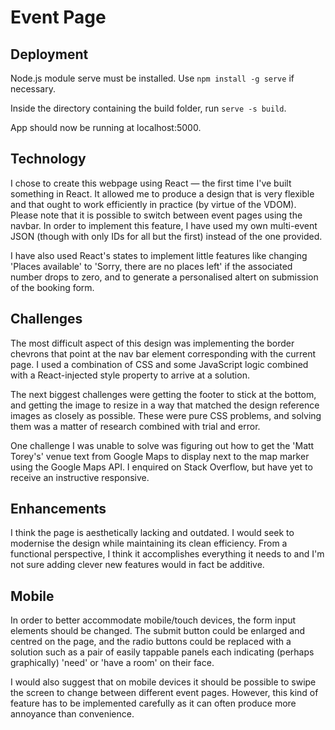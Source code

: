 # Event Page

## Deployment

Node.js module serve must be installed. Use `npm install -g serve` if necessary.

Inside the directory containing the build folder, run `serve -s build`.

App should now be running at localhost:5000.


## Technology

I chose to create this webpage using React — the first time I've built something in React.
It allowed me to produce a design that is very flexible and that ought to work efficiently in
practice (by virtue of the VDOM). Please note that it is possible to switch between event
pages using the navbar. In order to implement this feature, I have used my own multi-event
JSON (though with only IDs for all but the first) instead of the one provided.

I have also used React's states to implement little features like changing 'Places available'
to 'Sorry, there are no places left' if the associated number drops to zero, and to generate
a personalised altert on submission of the booking form.

## Challenges

The most difficult aspect of this design was implementing the border chevrons that point at
the nav bar element corresponding with the current page. I used a combination of CSS and some
JavaScript logic combined with a React-injected style property to arrive at a solution.

The next biggest challenges were getting the footer to stick at the bottom, and getting the
image to resize in a way that matched the design reference images as closely as possible.
These were pure CSS problems, and solving them was a matter of research combined with trial
and error.

One challenge I was unable to solve was figuring out how to get the 'Matt Torey's' venue text
from Google Maps to display next to the map marker using the Google Maps API. I enquired on
Stack Overflow, but have yet to receive an instructive responsive.

## Enhancements

I think the page is aesthetically lacking and outdated. I would seek to modernise the design
while maintaining its clean efficiency. From a functional perspective, I think it accomplishes
everything it needs to and I'm not sure adding clever new features would in fact be additive.

## Mobile

In order to better accommodate mobile/touch devices, the form input elements should be changed.
The submit button could be enlarged and centred on the page, and the radio buttons could be
replaced with a solution such as a pair of easily tappable panels each indicating (perhaps
graphically) 'need' or 'have a room' on their face.

I would also suggest that on mobile devices it should be possible to swipe the screen to change
between different event pages. However, this kind of feature has to be implemented carefully as
it can often produce more annoyance than convenience.

